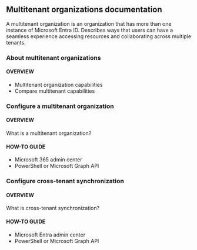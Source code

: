 ## Multitenant organizations documentation

A multitenant organization is an organization that has more than one instance of Microsoft Entra ID. Describes ways that users can have a seamless experience accessing resources and collaborating across multiple tenants.

### About multitenant organizations

#### OVERVIEW

- Multitenant organization capabilities
- Compare multitenant capabilities

### Configure a multitenant organization

#### OVERVIEW

What is a multitenant organization?

#### HOW-TO GUIDE

- Microsoft 365 admin center
- PowerShell or Microsoft Graph API

### Configure cross-tenant synchronization

#### OVERVIEW

What is cross-tenant synchronization?

#### HOW-TO GUIDE

- Microsoft Entra admin center
- PowerShell or Microsoft Graph API